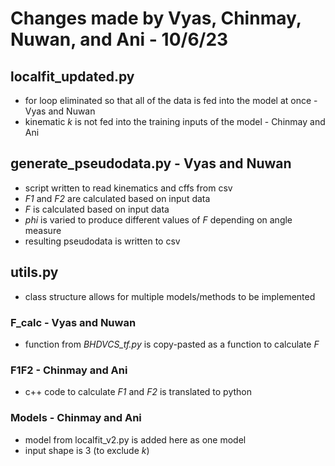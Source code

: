 # Changes made by Vyas, Chinmay, Nuwan, and Ani - 10/6/23

## localfit_updated.py

* for loop eliminated so that all of the data is fed into the model at once - Vyas and Nuwan
* kinematic *k* is not fed into the training inputs of the model - Chinmay and Ani

## generate_pseudodata.py - Vyas and Nuwan

* script written to read kinematics and cffs from csv
* *F1* and *F2* are calculated based on input data
* *F* is calculated based on input data
* *phi* is varied to produce different values of *F* depending on angle measure
* resulting pseudodata is written to csv

## utils.py

* class structure allows for multiple models/methods to be implemented

### F_calc - Vyas and Nuwan

* function from *BHDVCS_tf.py* is copy-pasted as a function to calculate *F*

### F1F2 - Chinmay and Ani

* c++ code to calculate *F1* and *F2* is translated to python

### Models - Chinmay and Ani

* model from localfit_v2.py is added here as one model
* input shape is 3 (to exclude *k*)
